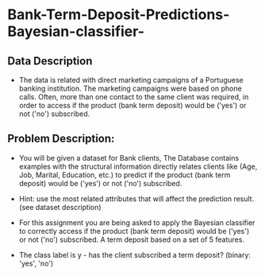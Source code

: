 # Bank-Term-Deposit-Predictions-Bayesian-classifier-

## Data Description
- The data is related with direct marketing campaigns of a Portuguese banking institution. The marketing campaigns were based on phone calls. Often, more than one contact to the same client was required, in order to access if the product (bank term deposit) would be ('yes') or not ('no') subscribed.

## Problem Description:
- You will be given a dataset for Bank clients, The Database contains examples with the structural information directly relates clients like (Age, Job, Marital, Education, etc.) to predict if the product (bank term deposit) would be ('yes') or not ('no') subscribed.
- Hint: use the most related attributes that will affect the prediction result. (see dataset description)

- For this assignment you are being asked to apply the Bayesian classifier to correctly access if the product (bank term deposit) would be ('yes') or not ('no') subscribed. A term deposit based on a set of 5 features.

- The class label is y - has the client subscribed a term deposit? (binary: 'yes', 'no')
